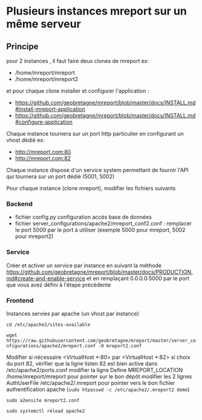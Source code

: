 # Plusieurs instances mreport sur un même serveur

## Principe
pour 2 instances , il faut faire deux clones de mreport
ex:
* /home/mreport/mreport
* /home/mreport/mreport2

et pour chaque clone installer et configurer l'application :
* https://github.com/geobretagne/mreport/blob/master/docs/INSTALL.md#install-mreport-application
* https://github.com/geobretagne/mreport/blob/master/docs/INSTALL.md#configure-application

Chaque instance tournera sur un port http particulier en configurant un vhost dédié
ex:
* http://mreport.com:80
* http://mreport.com:82 

Chaque instance dispose d'un service system permettant de fournir l'API qui tournera sur un port dédié (5001, 5002)


Pour chaque instance (clone mreport), modifier les fichiers suivants

### Backend
* fichier config.py configuration accès base de données
* fichier server_configurations/apache2/mreport_conf2.conf : remplacer le port 5000 par le port à utiliser (exemple 5000 pour mreport, 5002 pour mreport2)


### Service
Créer et activer un service par instance en suivant la méthode https://github.com/geobretagne/mreport/blob/master/docs/PRODUCTION.md#create-and-enable-service
et en remplaçant 0.0.0.0:5000 par le port que vous avez défini à l'étape précédente

### Frontend
Instances servies par apache (un vhost par instance)

``cd /etc/apache2/sites-available``

``wget https://raw.githubusercontent.com/geobretagne/mreport/master/server_configurations/apache2/mreport.conf -O mreport2.conf``

Modifier si nécessaire <VirtualHost *:80>  par <VirtualHost *:82> si choix du port 82, vérifier que la ligne listen 82 est bien active dans
/etc/apache2/ports.conf 
modifier la ligne Define MREPORT_LOCATION /home/mreport/mreport pour pointer sur le bon dépôt
modifier les 2 lignes AuthUserFile /etc/apache2/.mreport pour pointer vers le bon fichier authentification apache (``sudo htpasswd -c /etc/apache2/.mreport2 demo``)

``sudo a2ensite mreport2.conf``

``sudo systemctl reload apache2``


